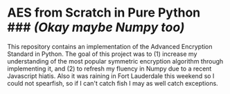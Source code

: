 # AES from Scratch in Pure Python ### *(Okay maybe Numpy too)*

This repository contains an implementation of the Advanced Encryption Standard in Python. The goal of this project was to (1) increase my understanding of the most popular symmetric encryption algorithm through implementing it, and (2) to refresh my fluency in Numpy due to a recent Javascript hiatis. Also it was raining in Fort Lauderdale this weekend so I could not spearfish, so if I can't catch fish I may as well catch exceptions.


